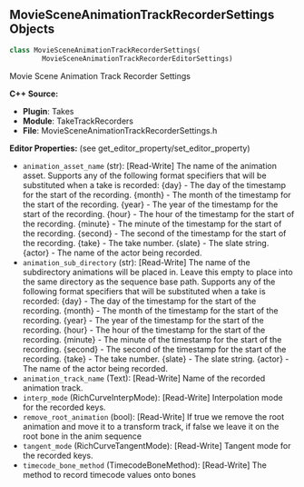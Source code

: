 ## MovieSceneAnimationTrackRecorderSettings Objects

```python
class MovieSceneAnimationTrackRecorderSettings(
        MovieSceneAnimationTrackRecorderEditorSettings)
```

Movie Scene Animation Track Recorder Settings

**C++ Source:**

- **Plugin**: Takes
- **Module**: TakeTrackRecorders
- **File**: MovieSceneAnimationTrackRecorderSettings.h

**Editor Properties:** (see get_editor_property/set_editor_property)

- ``animation_asset_name`` (str):  [Read-Write] The name of the animation asset.
  Supports any of the following format specifiers that will be substituted when a take is recorded:
  {day}       - The day of the timestamp for the start of the recording.
  {month}     - The month of the timestamp for the start of the recording.
  {year}      - The year of the timestamp for the start of the recording.
  {hour}      - The hour of the timestamp for the start of the recording.
  {minute}    - The minute of the timestamp for the start of the recording.
  {second}    - The second of the timestamp for the start of the recording.
  {take}      - The take number.
  {slate}     - The slate string.
  {actor}     - The name of the actor being recorded.
- ``animation_sub_directory`` (str):  [Read-Write] The name of the subdirectory animations will be placed in. Leave this empty to place into the same directory as the sequence base path.
  Supports any of the following format specifiers that will be substituted when a take is recorded:
  {day}       - The day of the timestamp for the start of the recording.
  {month}     - The month of the timestamp for the start of the recording.
  {year}      - The year of the timestamp for the start of the recording.
  {hour}      - The hour of the timestamp for the start of the recording.
  {minute}    - The minute of the timestamp for the start of the recording.
  {second}    - The second of the timestamp for the start of the recording.
  {take}      - The take number.
  {slate}     - The slate string.
  {actor}     - The name of the actor being recorded.
- ``animation_track_name`` (Text):  [Read-Write] Name of the recorded animation track.
- ``interp_mode`` (RichCurveInterpMode):  [Read-Write] Interpolation mode for the recorded keys.
- ``remove_root_animation`` (bool):  [Read-Write] If true we remove the root animation and move it to a transform track, if false we leave it on the root bone in the anim sequence
- ``tangent_mode`` (RichCurveTangentMode):  [Read-Write] Tangent mode for the recorded keys.
- ``timecode_bone_method`` (TimecodeBoneMethod):  [Read-Write] The method to record timecode values onto bones

<a id="unreal.MovieSceneParticleTrackRecorder"></a>
